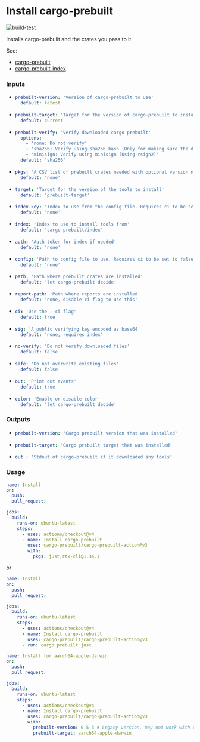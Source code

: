 # Install cargo-prebuilt

[![build-test](https://github.com/cargo-prebuilt/cargo-prebuilt-action/actions/workflows/test.yml/badge.svg)](https://github.com/cargo-prebuilt/cargo-prebuilt-action/actions/workflows/test.yml)

Installs cargo-prebuilt and the crates you pass to it.

See:
- [cargo-prebuilt](https://github.com/cargo-prebuilt/cargo-prebuilt)
- [cargo-prebuilt-index](https://github.com/cargo-prebuilt/index)

### Inputs

- ```yaml
  prebuilt-version: 'Version of cargo-prebuilt to use'
    default: latest
  ```
- ```yaml
  prebuilt-target: 'Target for the version of cargo-prebuilt to install'
    default: current
  ```
- ```yaml
  prebuilt-verify: 'Verify downloaded cargo prebuilt'
    options:
      - 'none: Do not verify'
      - 'sha256: Verify using sha256 hash (Only for making sure the download is not corrupted)'
      - 'minisign: Verify using minisign (Using rsign2)'
    default: 'sha256'
  ```
- ```yaml
  pkgs: 'A CSV list of prebuilt crates needed with optional version numbers (see cargo-prebuilt cli)'
    default: 'none'
  ```
- ```yaml
  target: 'Target for the version of the tools to install'
    default: 'prebuilt-target'
  ```
- ```yaml
  index-key: 'Index to use from the config file. Requires ci to be set to false if using'
    default: 'none'
  ```
- ```yaml
  index: 'Index to use to install tools from'
    default: 'cargo-prebuilt/index'
  ```
- ```yaml
  auth: 'Auth token for index if needed'
    default: 'none'
  ```
- ```yaml
  config: 'Path to config file to use. Requires ci to be set to false if using'
    default: 'none'
  ```
- ```yaml
  path: 'Path where prebuilt crates are installed'
    default: 'let cargo-prebuilt decide'
  ```
- ```yaml
  report-path: 'Path where reports are installed'
    default: 'none, disable ci flag to use this'
  ```
- ```yaml
  ci: 'Use the --ci flag'
    default: true
  ```
- ```yaml
  sig: 'A public verifying key encoded as base64'
    default: 'none, requires index'
  ```
- ```yaml
  no-verify: 'Do not verify downloaded files'
    default: false
  ```
- ```yaml
  safe: 'Do not overwrite existing files'
    default: false
  ```
- ```yaml
  out: 'Print out events'
    default: true
  ```
- ```yaml
  color: 'Enable or disable color'
    default: 'let cargo-prebuilt decide'
  ```

### Outputs

- ```yaml
  prebuilt-version: 'Cargo prebuilt version that was installed'
  ```
- ```yaml
  prebuilt-target: 'Cargo prebuilt target that was installed'
  ```
- ```yaml
  out : 'Stdout of cargo-prebuilt if it downloaded any tools'
  ```

### Usage

```yaml
name: Install
on:
  push:
  pull_request:

jobs:
  build:
    runs-on: ubuntu-latest
    steps:
      - uses: actions/checkout@v4
      - name: Install cargo-prebuilt
        uses: cargo-prebuilt/cargo-prebuilt-action@v3
        with:
          pkgs: just,rtx-cli@1.34.1
```
or
```yaml
name: Install
on:
  push:
  pull_request:

jobs:
  build:
    runs-on: ubuntu-latest
    steps:
      - uses: actions/checkout@v4
      - name: Install cargo-prebuilt
        uses: cargo-prebuilt/cargo-prebuilt-action@v3
      - run: cargo prebuilt just
```

```yaml
name: Install for aarch64-apple-darwin
on:
  push:
  pull_request:

jobs:
  build:
    runs-on: ubuntu-latest
    steps:
      - uses: actions/checkout@v4
      - name: Install cargo-prebuilt
        uses: cargo-prebuilt/cargo-prebuilt-action@v3
        with:
          prebuilt-version: 0.5.3 # Legacy version, may not work with v2 action
          prebuilt-target: aarch64-apple-darwin
```
